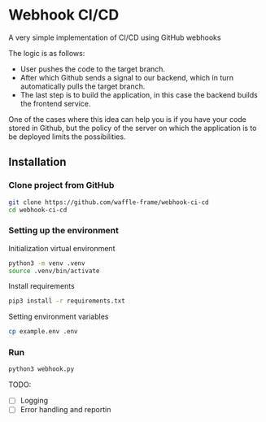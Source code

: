 # Webhook CI/CD

A very simple implementation of CI/CD using GitHub webhooks

The logic is as follows:

- User pushes the code to the target branch.
- After which Github sends a signal to our backend, which in turn automatically pulls the target branch.
- The last step is to build the application, in this case the backend builds the frontend service.

One of the cases where this idea can help you is if you have your code stored in Github, but the policy of the server on which the application is to be deployed limits the possibilities.

## Installation

### Clone project from GitHub

```bash
git clone https://github.com/waffle-frame/webhook-ci-cd
cd webhook-ci-cd
```

### Setting up the environment

Initialization virtual environment

```bash
python3 -m venv .venv
source .venv/bin/activate
```

Install requirements

```bash
pip3 install -r requirements.txt
```

Setting environment variables

```bash
cp example.env .env
```

### Run

```bash
python3 webhook.py
```

TODO:

- [ ] Logging
- [ ] Error handling and reportin
